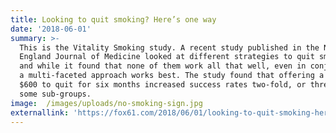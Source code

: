 ```yaml
---
title: Looking to quit smoking? Here’s one way
date: '2018-06-01'
summary: >-
  This is the Vitality Smoking study. A recent study published in the New
  England Journal of Medicine looked at different strategies to quit smoking,
  and while it found that none of them work all that well, even in conjunction,
  a multi-faceted approach works best. The study found that offering a reward of
  $600 to quit for six months increased success rates two-fold, or three-fold in
  some sub-groups.
image:  /images/uploads/no-smoking-sign.jpg
externallink: 'https://fox61.com/2018/06/01/looking-to-quit-smoking-heres-one-way/smoking'
---
```


